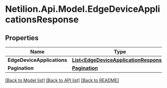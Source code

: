 # Netilion.Api.Model.EdgeDeviceApplicationsResponse
## Properties

Name | Type | Description | Notes
------------ | ------------- | ------------- | -------------
**EdgeDeviceApplications** | [**List&lt;EdgeDeviceApplicationResponse&gt;**](EdgeDeviceApplicationResponse.md) |  | 
**Pagination** | [**Pagination**](Pagination.md) |  | 

[[Back to Model list]](../README.md#documentation-for-models) [[Back to API list]](../README.md#documentation-for-api-endpoints) [[Back to README]](../README.md)

